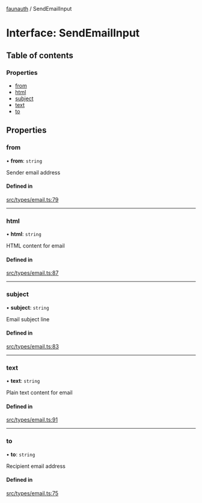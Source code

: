 [faunauth](../index.md) / SendEmailInput

# Interface: SendEmailInput

## Table of contents

### Properties

- [from](SendEmailInput.md#from)
- [html](SendEmailInput.md#html)
- [subject](SendEmailInput.md#subject)
- [text](SendEmailInput.md#text)
- [to](SendEmailInput.md#to)

## Properties

### from

• **from**: `string`

Sender email address

#### Defined in

[src/types/email.ts:79](https://github.com/alexnitta/faunauth/blob/aaffd52/src/types/email.ts#L79)

___

### html

• **html**: `string`

HTML content for email

#### Defined in

[src/types/email.ts:87](https://github.com/alexnitta/faunauth/blob/aaffd52/src/types/email.ts#L87)

___

### subject

• **subject**: `string`

Email subject line

#### Defined in

[src/types/email.ts:83](https://github.com/alexnitta/faunauth/blob/aaffd52/src/types/email.ts#L83)

___

### text

• **text**: `string`

Plain text content for email

#### Defined in

[src/types/email.ts:91](https://github.com/alexnitta/faunauth/blob/aaffd52/src/types/email.ts#L91)

___

### to

• **to**: `string`

Recipient email address

#### Defined in

[src/types/email.ts:75](https://github.com/alexnitta/faunauth/blob/aaffd52/src/types/email.ts#L75)
